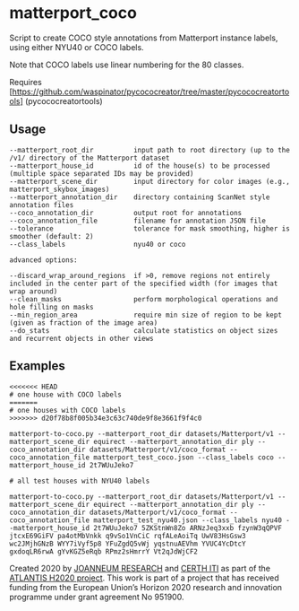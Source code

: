 # matterport_coco

Script to create COCO style annotations from Matterport instance labels, using either NYU40 or COCO labels.

Note that COCO labels use linear numbering for the 80 classes.

Requires [https://github.com/waspinator/pycococreator/tree/master/pycococreatortools] (pycococreatortools)

## Usage

```
--matterport_root_dir          input path to root directory (up to the /v1/ directory of the Matterport dataset
--matterport_house_id          id of the house(s) to be processed (multiple space separated IDs may be provided)
--matterport_scene_dir         input directory for color images (e.g., matterport_skybox_images)
--matterport_annotation_dir    directory containing ScanNet style annotation files
--coco_annotation_dir          output root for annotations
--coco_annotation_file		   filename for annotation JSON file
--tolerance                    tolerance for mask smoothing, higher is smoother (default: 2)
--class_labels                 nyu40 or coco

advanced options:

--discard_wrap_around_regions  if >0, remove regions not entirely included in the center part of the specified width (for images that wrap around)
--clean_masks                  perform morphological operations and hole filling on masks
--min_region_area              require min size of region to be kept (given as fraction of the image area)
--do_stats                     calculate statistics on object sizes and recurrent objects in other views

```

## Examples

```
<<<<<<< HEAD
# one house with COCO labels
=======
# one houses with COCO labels
>>>>>>> d20f78b8f005b34e3c63c740de9f8e3661f9f4c0

matterport-to-coco.py --matterport_root_dir datasets/Matterport/v1 --matterport_scene_dir equirect --matterport_annotation_dir ply --coco_annotation_dir datasets/Matterport/v1/coco_format --coco_annotation_file matterport_test_coco.json --class_labels coco --matterport_house_id 2t7WUuJeko7 
```

```
# all test houses with NYU40 labels

matterport-to-coco.py --matterport_root_dir datasets/Matterport/v1 --matterport_scene_dir equirect --matterport_annotation_dir ply --coco_annotation_dir datasets/Matterport/v1/coco_format --coco_annotation_file matterport_test_nyu40.json --class_labels nyu40 --matterport_house_id 2t7WUuJeko7 5ZKStnWn8Zo ARNzJeq3xxb fzynW3qQPVF jtcxE69GiFV pa4otMbVnkk q9vSo1VnCiC rqfALeAoiTq UwV83HsGsw3 wc2JMjhGNzB WYY7iVyf5p8 YFuZgdQ5vWj yqstnuAEVhm YVUC4YcDtcY gxdoqLR6rwA gYvKGZ5eRqb RPmz2sHmrrY Vt2qJdWjCF2
```


Created 2020 by [JOANNEUM RESEARCH](https://www.joanneum.at) and [CERTH ITI](https://www.iti.gr/iti/index.html) as part of the [ATLANTIS H2020 project](http://www.atlantis-ar.eu). This work is part of a project that has received funding from the European Union’s Horizon 2020 research and innovation programme under grant agreement No 951900.